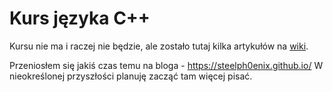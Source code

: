 # Kurs języka C++

Kursu nie ma i raczej nie będzie, ale zostało tutaj kilka artykułów na [wiki](https://github.com/SteelPh0enix/KursCPP/wiki).

Przeniosłem się jakiś czas temu na bloga - https://steelph0enix.github.io/
W nieokreślonej przyszłości planuję zacząć tam więcej pisać.
